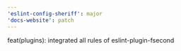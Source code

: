 ```yaml
---
'eslint-config-sheriff': major
'docs-website': patch
---
```


feat(plugins): integrated all rules of eslint-plugin-fsecond
